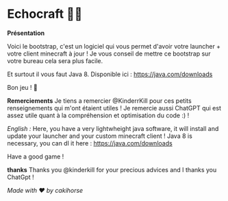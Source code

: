 # Echocraft 💛🌳
**Présentation**

Voici le bootstrap, c'est un logiciel qui vous permet d'avoir votre launcher + votre client minecraft à jour ! 
Je vous conseil de mettre ce bootstrap sur votre bureau cela sera plus facile.

Et surtout il vous faut Java 8. 
Disponible ici : https://java.com/downloads

Bon jeu ! 💯 

**Remerciements**
Je tiens a remercier @KinderrKill pour ces petits renseignements qui m'ont étaient utiles !
Je remercie aussi ChatGPT qui est assez utile quant à la compréhension et optimisation du code :) !



*English :*
Here, you have a very lightwheight java software, it will install and update your launcher and your custom minecraft client !
Java 8 is necessary, you can dl it here : https://java.com/downloads

Have a good game ! 

**thanks**
Thanks you @kinderkill for your precious advices and I thanks you ChatGpt !


*Made with ❤ by cakihorse*


